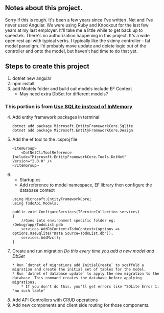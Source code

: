## Notes about this project.
Sorry if this is rough. It's been a few years since I've written .Net and I've never used Angular. We were using Ruby and Knockout for the last few years at my last employer. It'll take me a little while to get back up to speed.ek.
There's no authorization happening in this project. It's a wide open rest api with typical verbs.
I typically like the skinny controller - fat model paradigm. I'd probably move update and delete logic out of the controller and onto the model, but haven't had time to do that yet.

## Steps to create this project
1. dotnet new angular
2. npm install
3. add Models folder and build out models include EF Context
    * May need extra DbSet for different models?

### This portion is from [Use SQLite instead of InMemory](https://docs.microsoft.com/en-us/ef/core/get-started/netcore/new-db-sqlite)    
4. Add entity framework packages in terminal
    ```
    dotnet add package Microsoft.EntityFrameworkCore.Sqlite
    dotnet add package Microsoft.EntityFrameworkCore.Design
    ``` 
5. Add the ef tool to the .csproj file 
    ```
    <ItemGroup>
        <DotNetCliToolReference Include="Microsoft.EntityFrameworkCore.Tools.DotNet" Version="2.0.0" />
    </ItemGroup>
    ```
6. * Startup.cs
    * Add reference to model namespace, EF library then configure the database context
    ```
    using Microsoft.EntityFrameworkCore;
    using TodoApi.Models;
    ```
    ```
    public void ConfigureServices(IServiceCollection services)
    {   
        //Goes into environment specific folder eg: /Debug/app/TodoList.pdb
        services.AddDbContext<TodoContext>(options => options.UseSqlite("Data Source=TodoList.db"));
        services.AddMvc();
    }

7. Create and run migration *Do this every time you add a new model and DbSet*
    ```
    * Run `dotnet ef migrations add InitialCreate` to scaffold a migration and create the initial set of tables for the model.
    * Run `dotnet ef database update` to apply the new migration to the database. This command creates the database before applying migrations.
        * If you don't do this, you'll get errors like "SQLite Error 1: 'no such table"

7. Add API Controllers with CRUD operations
8. Add new components and client side routing for those components.